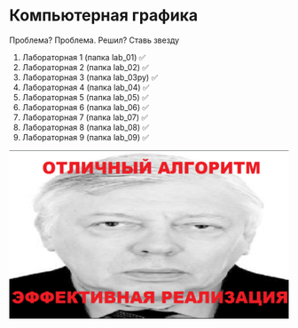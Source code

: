 # Компьютерная графика

Проблема? Проблема. Решил? Ставь звезду

1. Лабораторная 1 (папка lab_01) :white_check_mark:
2. Лабораторная 2 (папка lab_02) :white_check_mark:
3. Лабораторная 3 (папка lab_03py) :white_check_mark:
4. Лабораторная 4 (папка lab_04) :white_check_mark:
5. Лабораторная 5 (папка lab_05) :white_check_mark:
6. Лабораторная 6 (папка lab_06) :white_check_mark:
7. Лабораторная 7 (папка lab_07) :white_check_mark:
8. Лабораторная 8 (папка lab_08) :white_check_mark:
9. Лабораторная 9 (папка lab_09) :white_check_mark:

![Алгоритм](./unknown.png)
